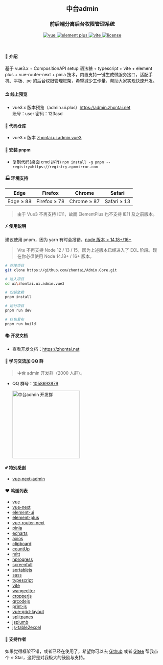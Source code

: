 <div align="center">
	<h2>中台admin</h2>
	<h3>前后端分离后台权限管理系统</h3>
	<p align="center">
	    <a href="https://v3.vuejs.org/" target="_blank">
	        <img src="https://img.shields.io/badge/vue.js-vue3.x-green" alt="vue">
	    </a>
	    <a href="https://element-plus.gitee.io/#/zh-CN/component/changelog" target="_blank">
	        <img src="https://img.shields.io/badge/element--plus-%3E1.0.0-blue" alt="element plus">
	    </a>
			<a href="https://vitejs.dev/" target="_blank">
					<img src="https://img.shields.io/badge/vite-%3E2.0.0-yellow" alt="vite">
			</a>
			<a href="https://github.com/zhontai/admin.ui.plus/blob/master/LICENSE" target="_blank">
					<img src="https://img.shields.io/badge/license-MIT-success" alt="license">
			</a>
	</p>
	<p>&nbsp;</p>
</div>

#### 🌈 介绍

基于 vue3.x + CompositionAPI setup 语法糖 + typescript + vite + element plus + vue-router-next + pinia 技术，内置支持一键生成微服务接口，适配手机、平板、pc 的后台权限管理框架，希望减少工作量，帮助大家实现快速开发。

#### ⛱️ 线上预览

- vue3.x 版本预览（admin.ui.plus）<a href="https://admin.zhontai.net/login" target="_blank">https://admin.zhontai.net</a>  
  账号：user 密码：123asd

#### 💒 代码仓库

- vue3.x 版本 <a href="https://github.com/zhontai/Admin.Core/tree/master/ui/zhontai.ui.admin.vue3" target="_blank">zhontai.ui.admin.vue3</a>

#### 🚧 安装 pnpm

- 复制代码(桌面 cmd 运行) `npm install -g pnpm --registry=https://registry.npmmirror.com`

#### 🏭 环境支持

| Edge      | Firefox      | Chrome      | Safari      |
| --------- | ------------ | ----------- | ----------- |
| Edge ≥ 88 | Firefox ≥ 78 | Chrome ≥ 87 | Safari ≥ 13 |

> 由于 Vue3 不再支持 IE11，故而 ElementPlus 也不支持 IE11 及之前版本。

#### ⚡ 使用说明

建议使用 pnpm，因为 yarn 有时会报错。<a href="http://nodejs.cn" target="_blank">node 版本 > 14.18+/16+</a>

> Vite 不再支持 Node 12 / 13 / 15，因为上述版本已经进入了 EOL 阶段。现在你必须使用 Node 14.18+ / 16+ 版本。

```bash
# 克隆项目
git clone https://github.com/zhontai/Admin.Core.git

# 进入项目
cd ui\zhontai.ui.admin.vue3

# 安装依赖
pnpm install

# 运行项目
pnpm run dev

# 打包发布
pnpm run build
```

#### 📚 开发文档

- 查看开发文档：<a href="https://www.zhontai.net" target="_blank">https://zhontai.net</a>

#### 💯 学习交流加 QQ 群

> 中台 admin 开发群（2000 人群）。

- QQ 群号：<a target="_blank" href="//qm.qq.com/cgi-bin/qm/qr?k=zjVRMcdD_oxPokw7zG1kv8Ud4kPJUZAk&jump_from=webapi&authKey=smP6idH1QaIqi6NSiBck8nZuY1BokW4fpi/IGcRi6w/Xt/HTyqfqrC5WpVRsSi22">1058693879</a>

  <a target="_blank" href="//qm.qq.com/cgi-bin/qm/qr?k=zjVRMcdD_oxPokw7zG1kv8Ud4kPJUZAk&jump_from=webapi&authKey=smP6idH1QaIqi6NSiBck8nZuY1BokW4fpi/IGcRi6w/Xt/HTyqfqrC5WpVRsSi22">
  	<img src="https://zhontai.net/images/qq-group-1058693879.png" width="220" height="220" alt="中台admin 开发群" title="中台admin 开发群"/>
  </a>

#### 💕 特别感谢

- <a href="https://github.com/lyt-Top/vue-next-admin" target="_blank">vue-next-admin</a>

#### ❤️ 鸣谢列表

- <a href="https://github.com/vuejs/vue" target="_blank">vue</a>
- <a href="https://github.com/vuejs/vue-next" target="_blank">vue-next</a>
- <a href="https://github.com/ElemeFE/element" target="_blank">element-ui</a>
- <a href="https://github.com/element-plus/element-plus" target="_blank">element-plus</a>
- <a href="https://github.com/vuejs/vue-router-next" target="_blank">vue-router-next</a>
- <a href="https://github.com/vuejs/pinia" target="_blank">pinia</a>
- <a href="https://github.com/apache/echarts" target="_blank">echarts</a>
- <a href="https://github.com/axios/axios" target="_blank">axios</a>
- <a href="https://github.com/zenorocha/clipboard.js" target="_blank">clipboard</a>
- <a href="https://github.com/inorganik/countUp.js" target="_blank">countUp</a>
- <a href="https://github.com/developit/mitt" target="_blank">mitt</a>
- <a href="https://github.com/rstacruz/nprogress" target="_blank">nprogress</a>
- <a href="https://github.com/sindresorhus/screenfull.js" target="_blank">screenfull</a>
- <a href="https://github.com/SortableJS/Sortable" target="_blank">sortablejs</a>
- <a href="https://github.com/sass/sass" target="_blank">sass</a>
- <a href="https://github.com/microsoft/TypeScript" target="_blank">typescript</a>
- <a href="https://github.com/vitejs/vite" target="_blank">vite</a>
- <a href="https://github.com/wangeditor-team/wangEditor" target="_blank">wangeditor</a>
- <a href="https://github.com/fengyuanchen/cropperjs" target="_blank">cropperjs</a>
- <a href="https://github.com/davidshimjs/qrcodejs" target="_blank">qrcodejs</a>
- <a href="https://github.com/crabbly/Print.js" target="_blank">print-js</a>
- <a href="https://github.com/jbaysolutions/vue-grid-layout" target="_blank">vue-grid-layout</a>
- <a href="https://github.com/antoniandre/splitpanes" target="_blank">splitpanes</a>
- <a href="https://github.com/jsplumb/jsplumb" target="_blank">jsplumb</a>
- <a href="https://github.com/hxj9102/table2excel" target="_blank">js-table2excel</a>

#### 💌 支持作者

如果觉得框架不错，或者已经在使用了，希望你可以去 <a target="_blank" href="https://github.com/zhontai/admin.ui.plus">Github</a> 或者
<a target="_blank" href="https://gitee.com/zhontai/admin.ui.plus">Gitee</a> 帮我点个 ⭐ Star，这将是对我极大的鼓励与支持。
